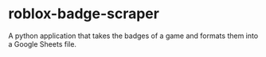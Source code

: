 # roblox-badge-scraper
A python application that takes the badges of a game and formats them into a Google Sheets file.

